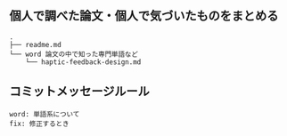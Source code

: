 ## 個人で調べた論文・個人で気づいたものをまとめる

```shell
.
├── readme.md
└── word 論文の中で知った専門単語など 
    └── haptic-feedback-design.md
```



## コミットメッセージルール

```shell
word: 単語系について
fix: 修正するとき
```